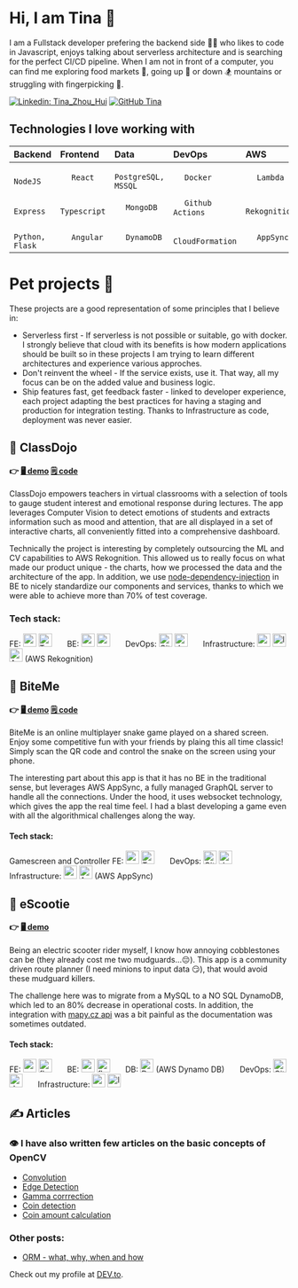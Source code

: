 # Hi, I am Tina 👋

I am a Fullstack developer prefering the backend side 👩‍💻 who likes to code in Javascript, enjoys talking about serverless architecture and is searching for the perfect CI/CD pipeline. When I am not in front of a computer, you can find me exploring food markets 🥡, going up 🥾 or down 🏂 mountains or struggling with fingerpicking 🎸.

[![Linkedin: Tina_Zhou_Hui](https://img.shields.io/badge/-Tina_Zhou_Hui-blue?style=flat-square&logo=Linkedin&logoColor=white&link=https://www.linkedin.com/in/tinazhouhui/)](https://www.linkedin.com/in/tinazhouhui/)
[![GitHub Tina](https://img.shields.io/github/followers/tinazhouhui?label=follow&style=social)](https://github.com/tinazhouhui)

## Technologies I love working with
| Backend | Frontend | Data | DevOps | AWS | API | 
| :--- | :--- | :--- | :--- | :--- | :--- |
| <img width="16px" src="https://the-guild.dev//blog-assets/nodejs-esm/nodejs_logo.png" />  `NodeJS` | <img width="16px" src="https://cdn.jsdelivr.net/gh/devicons/devicon/icons/react/react-original.svg" />  `React` | <img width="16px" src="https://cdn.jsdelivr.net/gh/devicons/devicon/icons/postgresql/postgresql-original.svg" />  `PostgreSQL, MSSQL` | <img width="16px" src="https://rtask.thinkr.fr/wp-content/uploads/moby-logo.png" />  `Docker` | <img width="16px" src="https://upload.wikimedia.org/wikipedia/commons/thumb/5/5c/Amazon_Lambda_architecture_logo.svg/1200px-Amazon_Lambda_architecture_logo.svg.png" />  `Lambda` | <img width="16px" src="https://cdn.jsdelivr.net/gh/devicons/devicon/icons/graphql/graphql-plain.svg" />  `GraphQL` |
| | | | | |
| <img width="16px" src="https://symbols.getvecta.com/stencil_79/88_expressjs-icon.54bb6035d3.jpg" />  `Express` | <img width="16px" src="https://cdn.jsdelivr.net/gh/devicons/devicon/icons/typescript/typescript-original.svg" />  `Typescript` | <img width="16px" src="https://cdn.jsdelivr.net/gh/devicons/devicon/icons/mongodb/mongodb-original.svg" />  `MongoDB` | <img width="16px" src="https://archive.org/download/github.com-actions-starter-workflows_-_2020-01-25_22-21-15/cover.jpg" />  `Github Actions` | <img width="16px" src="https://hackster.imgix.net/uploads/attachments/812417/68747470733a2f2f73332e616d617a6f6e6177732e636f6d2f6177737365727669636562726f6b65722f69636f6e732f416d617a6f6e52656b6f676e6974696f6e5f4c415247452e706e67.png?auto=compress%2Cformat&w=400&h=300&fit=max" />  `Rekognition` | <img width="16px" src="https://lh3.googleusercontent.com/-XvJzhz3pfH0/XjYG_xWkESI/AAAAAAAAJ9c/AYlgAtRknEU2W5fMcFhQoL6rmO8EBtIDQCK8BGAsYHg/s0/2020-02-01.png" />  `REST` |
| | | | | |
| <img width="16px" src="https://cdn.jsdelivr.net/gh/devicons/devicon/icons/python/python-original.svg" />  `Python, Flask` | <img width="16px" src="https://cdn.jsdelivr.net/gh/devicons/devicon/icons/angularjs/angularjs-original.svg" />  `Angular` | <img width="16px" src="https://upload.wikimedia.org/wikipedia/commons/f/fd/DynamoDB.png" />  `DynamoDB` | <img width="16px" src="https://cdn.freebiesupply.com/logos/large/2x/aws-cloudformation-logo-png-transparent.png" />  `CloudFormation` | <img width="16px" src="https://encrypted-tbn0.gstatic.com/images?q=tbn:ANd9GcTRQV2FLjhIZLntvJwSJTeqL8u7Ao0rBn56XsYBACF080iHw7JwgTYxC4itT3YrO4qTopI&usqp=CAU" />  `AppSync` | <img width="16px" src="https://cdn.worldvectorlogo.com/logos/openapi-1.svg" />  `OpenAPI` |


# Pet projects 💪
These projects are a good representation of some principles that I believe in:
- Serverless first - If serverless is not possible or suitable, go with docker. I strongly believe that cloud with its benefits is how modern applications should be built so in these projects I am trying to learn different architectures and experience various approches. 
- Don't reinvent the wheel - If the service exists, use it. That way, all my focus can be on the added value and business logic.
- Ship features fast, get feedback faster - linked to developer experience, each project adapting the best practices for having a staging and production for integration testing. Thanks to Infrastructure as code, deployment was never easier.

## 🥋 ClassDojo  
#### 👉 [🖥️ demo](https://www.staging.classdojo.ninja) [🗒️ code](https://github.com/class-dojo) 
ClassDojo empowers teachers in virtual classrooms with a selection of tools to gauge student interest and emotional response during lectures. The app leverages Computer Vision to detect emotions of students and extracts information such as mood and attention, that are all displayed in a set of interactive charts, all conveniently fitted into a comprehensive dashboard.

Technically the project is interesting by completely outsourcing the ML and CV capabilities to AWS Rekognition. This allowed us to really focus on what made our product unique - the charts, how we processed the data and the architecture of the app. In addition, we use [node-dependency-injection](https://www.npmjs.com/package/node-dependency-injection) in BE to nicely standardize our components and services, thanks to which we were able to achieve more than 70% of test coverage.

### Tech stack:
FE: <img src="https://cdn.jsdelivr.net/gh/devicons/devicon/icons/react/react-original.svg" width="24px" title="react"/> <img src="https://cdn.jsdelivr.net/gh/devicons/devicon/icons/typescript/typescript-original.svg"  width="24px" title="Typescript" /> &nbsp; &nbsp; &nbsp; 
BE: <img src="https://the-guild.dev//blog-assets/nodejs-esm/nodejs_logo.png" width="24px" title="node js"/> <img src="https://symbols.getvecta.com/stencil_79/88_expressjs-icon.54bb6035d3.jpg" width="24px" title="express" /> &nbsp; &nbsp; &nbsp; 
DevOps: <img src="https://archive.org/download/github.com-actions-starter-workflows_-_2020-01-25_22-21-15/cover.jpg" width="24px" title="Github Actions" /> <img src="https://rtask.thinkr.fr/wp-content/uploads/moby-logo.png" height="24px" title="docker" /> &nbsp; &nbsp; &nbsp; 
Infrastructure: <img src="https://pbs.twimg.com/profile_images/1473756532827246593/KRgw2UkV_400x400.jpg" width="24px" height="24px" title="aws"/> <img src="https://upload.wikimedia.org/wikipedia/commons/thumb/5/5c/Amazon_Lambda_architecture_logo.svg/1200px-Amazon_Lambda_architecture_logo.svg.png" height="24px" title="lambda" /> <img src="https://hackster.imgix.net/uploads/attachments/812417/68747470733a2f2f73332e616d617a6f6e6177732e636f6d2f6177737365727669636562726f6b65722f69636f6e732f416d617a6f6e52656b6f676e6974696f6e5f4c415247452e706e67.png?auto=compress%2Cformat&w=400&h=300&fit=max" height="24px" title="AWS Rekognition"/> (AWS Rekognition) &nbsp; &nbsp; &nbsp; 

## 🐍 BiteMe 
#### 👉 [🖥️ demo](https://www.startbite.me) [🗒️ code](https://github.com/snake-biteme) 
BiteMe is an online multiplayer snake game played on a shared screen. Enjoy some competitive fun with your friends by plaing this all time classic! Simply scan the QR code and control the snake on the screen using your phone.

The interesting part about this app is that it has no BE in the traditional sense, but leverages AWS AppSync, a fully managed GraphQL server to handle all the connections. Under the hood, it uses websocket technology, which gives the app the real time feel. I had a blast developing a game even with all the algorithmical challenges along the way. 

#### Tech stack:
Gamescreen and Controller FE: <img src="https://cdn.jsdelivr.net/gh/devicons/devicon/icons/react/react-original.svg" width="24px" title="react"/> <img src="https://cdn.jsdelivr.net/gh/devicons/devicon/icons/typescript/typescript-original.svg"  width="24px" title="Typescript" /> &nbsp; &nbsp; &nbsp; 
DevOps: <img src="https://archive.org/download/github.com-actions-starter-workflows_-_2020-01-25_22-21-15/cover.jpg" width="24px" title="Github Actions" /> <img src="https://rtask.thinkr.fr/wp-content/uploads/moby-logo.png" height="24px" title="docker" /> &nbsp; &nbsp; &nbsp; 
Infrastructure: <img src="https://pbs.twimg.com/profile_images/1473756532827246593/KRgw2UkV_400x400.jpg" width="24px" height="24px" title="aws"/> <img src="https://encrypted-tbn0.gstatic.com/images?q=tbn:ANd9GcTRQV2FLjhIZLntvJwSJTeqL8u7Ao0rBn56XsYBACF080iHw7JwgTYxC4itT3YrO4qTopI&usqp=CAU" width="24px" title="AppSync"/> (AWS AppSync)

## 🛴 eScootie  
#### 👉 [🖥️ demo](https://escootie.net/)
Being an electric scooter rider myself, I know how annoying cobblestones can be (they already cost me two mudguards...😔). This app is a community driven route planner (I need minions to input data 😏), that would avoid these mudguard killers. 

The challenge here was to migrate from a MySQL to a NO SQL DynamoDB, which led to an 80% decrease in operational costs. In addition, the integration with [mapy.cz api](https://api.mapy.cz/) was a bit painful as the documentation was sometimes outdated. 

#### Tech stack:
FE: <img src="https://cdn.jsdelivr.net/gh/devicons/devicon/icons/react/react-original.svg" width="24px" title="react"/> <img src="https://cdn.freebiesupply.com/logos/large/2x/flow-logo-png-transparent.png"  height="24px" title="flow"/> &nbsp; &nbsp; &nbsp; 
BE: <img src="https://upload.wikimedia.org/wikipedia/commons/thumb/c/c3/Python-logo-notext.svg/1200px-Python-logo-notext.svg.png" width="24px" title="python"/> 
<img src="https://miro.medium.com/max/438/1*0G5zu7CnXdMT9pGbYUTQLQ.png" height="24px" title="flask"/> 
&nbsp; &nbsp; &nbsp; 
DB: <img src="https://upload.wikimedia.org/wikipedia/commons/f/fd/DynamoDB.png" width="24px" title="Dynamo DB" /> (AWS Dynamo DB) &nbsp; &nbsp; &nbsp; 
DevOps: <img src="https://archive.org/download/github.com-actions-starter-workflows_-_2020-01-25_22-21-15/cover.jpg" width="24px" title="Github Actions"/> <img src="https://rtask.thinkr.fr/wp-content/uploads/moby-logo.png" height="24px" title="docker" /> &nbsp; &nbsp; &nbsp; 
Infrastructure: <img src="https://pbs.twimg.com/profile_images/1473756532827246593/KRgw2UkV_400x400.jpg" width="24px" height="24px" title="aws"/> <img src="https://upload.wikimedia.org/wikipedia/commons/thumb/5/5c/Amazon_Lambda_architecture_logo.svg/1200px-Amazon_Lambda_architecture_logo.svg.png" height="24px" title="lambda" />  &nbsp; &nbsp; &nbsp; 


## ✍️ Articles
### 👁️ I have also written few articles on the basic concepts of OpenCV
- [Convolution](https://dev.to/tinazhouhui/discovering-open-cv-using-python-2iak)
- [Edge Detection](https://dev.to/tinazhouhui/discovering-opencv-using-python-edge-detection-185g)
- [Gamma corrrection](https://dev.to/tinazhouhui/discovering-opencv-with-python-gamma-correction-3cnh)
- [Coin detection](https://dev.to/tinazhouhui/coin-detection-discovering-opencv-with-python-1ka1)
- [Coin amount calculation](https://dev.to/tinazhouhui/coin-amount-calculation-discovering-opencv-with-python-52gn)

### Other posts:
- [ORM - what, why, when and how](https://dev.to/tinazhouhui/introduction-to-object-relational-mapping-the-what-why-when-and-how-of-orm-nb2)

Check out my profile at [DEV.to](https://dev.to/tinazhouhui).
